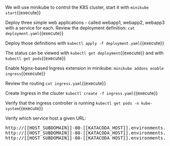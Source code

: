 We will use minikube to control the K8S cluster, start it with `minikube start`{{execute}}

Deploy three simple web applications - called webapp1, webapp2, webapp3 with a service for each. Review the deployment definition: `cat deployment.yaml`{{execute}}

Deploy those definitions with `kubectl apply -f deployment.yaml`{{execute}}

The status can be viewed with `kubectl get deployment`{{execute}} and with `kubectl get pods`{{execute}} 

Enable Nginx-based Ingress extension in minikube: `minikube addons enable ingress`{{execute}}

Review the routing `cat ingress.yaml`{{execute}}

Create Ingress in the clsuter `kubectl create -f ingress.yaml`{{execute}}

Verify that the ingress controller is running `kubectl get pods -n kube-system`{{execute}}

Verify which service host a given URL:

<pre>http://[[HOST_SUBDOMAIN]]-80-[[KATACODA_HOST]].environments.katacoda.com/apple
http://[[HOST_SUBDOMAIN]]-80-[[KATACODA_HOST]].environments.katacoda.com/banana
http://[[HOST_SUBDOMAIN]]-80-[[KATACODA_HOST]].environments.katacoda.com/something
</pre>






